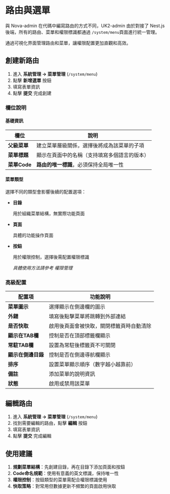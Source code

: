 # 路由與選單

與 Nova-admin 在代碼中編寫路由的方式不同，UK2-admin 由於對接了 Nest.js 後端，所有的路由、菜單和權限標識都通過 `/system/menu`頁面進行統一管理。

通過可視化界面管理路由和菜單，讓權限配置更加直觀和高效。

## 創建新路由

1. 進入 **系統管理 → 菜單管理** (`/system/menu`)
2. 點擊 **新增選單** 按鈕
3. 填寫表單資訊
4. 點擊 **提交** 完成創建

### 欄位說明

#### 基礎資訊

| 欄位         | 說明                                         |
| ------------ | -------------------------------------------- |
| **父級菜單** | 建立菜單層級關係，選擇後將成為該菜單的子項   |
| **菜單標題** | 顯示在頁面中的名稱（支持填寫多個語言的版本） |
| **菜單Code** | **路由的唯一標識**，必須保持全局唯一性       |

#### 菜單類型

選擇不同的類型會影響後續的配置選項：

- **目錄**

  用於組織菜單結構，無實際功能頁面

- **頁面**

  具體的功能操作頁面

- **按鈕**

  用於權限控制，選擇後需配置權限標識

  *具體使用方法請參考 權限管理*

### 高級配置

| 配置項             | 功能說明                                 |
| ------------------ | ---------------------------------------- |
| **菜單圖示**       | 選擇顯示在側邊欄的圖示                   |
| **外鏈**           | 填寫後點擊菜單將跳轉到外部連結           |
| **是否快取**       | 啟用後頁面會被快取，關閉標籤頁時自動清除 |
| **顯示在TAB欄**    | 控制是否在頂部標籤欄顯示                 |
| **常駐TAB欄**      | 設置為常駐後標籤頁不可關閉               |
| **顯示在側邊目錄** | 控制是否在側邊導航欄顯示                 |
| **排序**           | 設置菜單顯示順序（數字越小越靠前）       |
| **備註**           | 添加菜單的說明資訊                       |
| **狀態**           | 啟用或禁用該菜單                         |

## 編輯路由

1. 進入 **系統管理 → 菜單管理** (`/system/menu`)
2. 找到需要編輯的路由，點擊 **編輯** 按鈕
3. 填寫表單資訊
4. 點擊 **提交** 完成編輯

## 使用建議

1. **規劃菜單結構**：先創建目錄，再在目錄下添加頁面和按鈕
2. **Code命名規範**：使用有意義的英文標識，保持唯一性
3. **權限控制**：按鈕類型的菜單需配合權限標識使用
4. **快取策略**：對常用但數據更新不頻繁的頁面啟用快取
